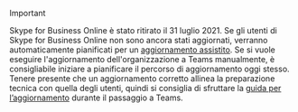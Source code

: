 > [!IMPORTANT]
> Skype for Business Online è stato ritirato il 31 luglio 2021. Se gli utenti di Skype for Business Online non sono ancora stati aggiornati, verranno automaticamente pianificati per un [aggiornamento assistito](/microsoftteams/upgrade-assisted). Se si vuole eseguire l'aggiornamento dell'organizzazione a Teams manualmente, è consigliabile iniziare a pianificare il percorso di aggiornamento oggi stesso. Tenere presente che un aggiornamento corretto allinea la preparazione tecnica con quella degli utenti, quindi si consiglia di sfruttare la [guida per l’aggiornamento](/microsoftteams/upgrade-start-here) durante il passaggio a Teams.
